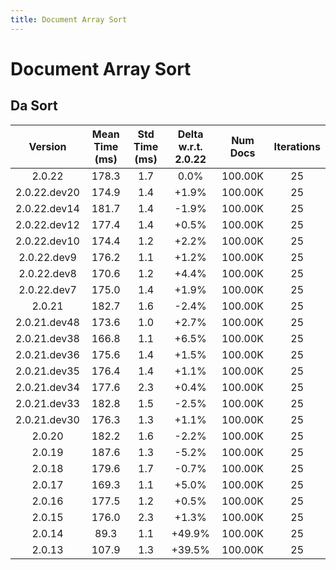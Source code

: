 ```yaml
---
title: Document Array Sort
---
```

# Document Array Sort

## Da Sort

| Version | Mean Time (ms) | Std Time (ms) | Delta w.r.t. 2.0.22 | Num Docs | Iterations |
| :---: | :---: | :---: | :---: | :---: | :---: |
| 2.0.22 | 178.3 | 1.7 | 0.0% | 100.00K | 25 |
| 2.0.22.dev20 | 174.9 | 1.4 | +1.9% | 100.00K | 25 |
| 2.0.22.dev14 | 181.7 | 1.4 | -1.9% | 100.00K | 25 |
| 2.0.22.dev12 | 177.4 | 1.4 | +0.5% | 100.00K | 25 |
| 2.0.22.dev10 | 174.4 | 1.2 | +2.2% | 100.00K | 25 |
| 2.0.22.dev9 | 176.2 | 1.1 | +1.2% | 100.00K | 25 |
| 2.0.22.dev8 | 170.6 | 1.2 | +4.4% | 100.00K | 25 |
| 2.0.22.dev7 | 175.0 | 1.4 | +1.9% | 100.00K | 25 |
| 2.0.21 | 182.7 | 1.6 | -2.4% | 100.00K | 25 |
| 2.0.21.dev48 | 173.6 | 1.0 | +2.7% | 100.00K | 25 |
| 2.0.21.dev38 | 166.8 | 1.1 | +6.5% | 100.00K | 25 |
| 2.0.21.dev36 | 175.6 | 1.4 | +1.5% | 100.00K | 25 |
| 2.0.21.dev35 | 176.4 | 1.4 | +1.1% | 100.00K | 25 |
| 2.0.21.dev34 | 177.6 | 2.3 | +0.4% | 100.00K | 25 |
| 2.0.21.dev33 | 182.8 | 1.5 | -2.5% | 100.00K | 25 |
| 2.0.21.dev30 | 176.3 | 1.3 | +1.1% | 100.00K | 25 |
| 2.0.20 | 182.2 | 1.6 | -2.2% | 100.00K | 25 |
| 2.0.19 | 187.6 | 1.3 | -5.2% | 100.00K | 25 |
| 2.0.18 | 179.6 | 1.7 | -0.7% | 100.00K | 25 |
| 2.0.17 | 169.3 | 1.1 | +5.0% | 100.00K | 25 |
| 2.0.16 | 177.5 | 1.2 | +0.5% | 100.00K | 25 |
| 2.0.15 | 176.0 | 2.3 | +1.3% | 100.00K | 25 |
| 2.0.14 | 89.3 | 1.1 | +49.9% | 100.00K | 25 |
| 2.0.13 | 107.9 | 1.3 | +39.5% | 100.00K | 25 |
